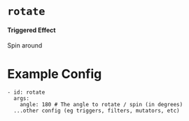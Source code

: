 # `rotate`
#### Triggered Effect

Spin around

# Example Config
```rotate
- id: rotate
  args:
    angle: 180 # The angle to rotate / spin (in degrees)
  ...other config (eg triggers, filters, mutators, etc)
```
